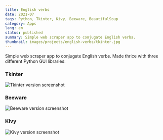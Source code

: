 ```yaml
---
title: English verbs
date: 2021-07
tags: Python, Tkinter, Kivy, Beeware, BeautifulSoup
category: Apps
lang: en
status: published
summary: Simple web scraper app to conjugate English verbs.
thumbnail: images/projects/english-verbs/tkinter.jpg
---
```


Simple web scraper app to conjugate English verbs. Made thrice with three different Python GUI libraries:

### Tkinter

![Tkinter version screenshot]({static}/images/projects/english-verbs/tkinter.jpg)

### Beeware

![Beeware version screenshot]({static}/images/projects/english-verbs/beeware.jpg)

### Kivy

![Kivy version screenshot]({static}/images/projects/english-verbs/kivy.jpg)
